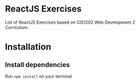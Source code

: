 # ReactJS Exercises

List of ReactJS Exercises based on CIS1202 Web Development 2 Curriculum.

# Installation

## Install dependencies

Run ``` npm install ``` on your terminal